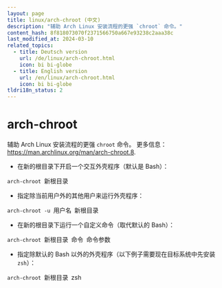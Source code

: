 ```yaml
---
layout: page
title: linux/arch-chroot (中文)
description: "辅助 Arch Linux 安装流程的更强 `chroot` 命令。"
content_hash: 8f818073070f2371566750a667e93238c2aaa38c
last_modified_at: 2024-03-10
related_topics:
  - title: Deutsch version
    url: /de/linux/arch-chroot.html
    icon: bi bi-globe
  - title: English version
    url: /en/linux/arch-chroot.html
    icon: bi bi-globe
tldri18n_status: 2
---
```

# arch-chroot

辅助 Arch Linux 安装流程的更强 `chroot` 命令。
更多信息：<https://man.archlinux.org/man/arch-chroot.8>.

- 在新的根目录下开启一个交互外壳程序（默认是 Bash）：

`arch-chroot `<span class="tldr-var badge badge-pill bg-dark-lm bg-white-dm text-white-lm text-dark-dm font-weight-bold">新根目录</span>

- 指定除当前用户外的其他用户来运行外壳程序：

`arch-chroot -u `<span class="tldr-var badge badge-pill bg-dark-lm bg-white-dm text-white-lm text-dark-dm font-weight-bold">用户名</span>` `<span class="tldr-var badge badge-pill bg-dark-lm bg-white-dm text-white-lm text-dark-dm font-weight-bold">新根目录</span>

- 在新的根目录下运行一个自定义命令（取代默认的 Bash）：

`arch-chroot `<span class="tldr-var badge badge-pill bg-dark-lm bg-white-dm text-white-lm text-dark-dm font-weight-bold">新根目录</span>` `<span class="tldr-var badge badge-pill bg-dark-lm bg-white-dm text-white-lm text-dark-dm font-weight-bold">命令</span>` `<span class="tldr-var badge badge-pill bg-dark-lm bg-white-dm text-white-lm text-dark-dm font-weight-bold">命令参数</span>

- 指定除默认的 Bash 以外的外壳程序（以下例子需要现在目标系统中先安装 `zsh`）：

`arch-chroot `<span class="tldr-var badge badge-pill bg-dark-lm bg-white-dm text-white-lm text-dark-dm font-weight-bold">新根目录</span>` `<span class="tldr-var badge badge-pill bg-dark-lm bg-white-dm text-white-lm text-dark-dm font-weight-bold">zsh</span>
